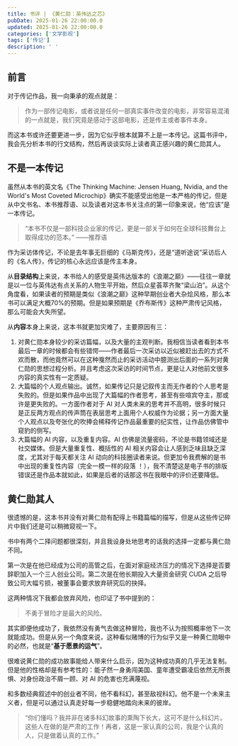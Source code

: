 ```yaml
---
title: 书评 | 《黄仁勋：英伟达之芯》
pubDate: 2025-01-26 22:00:00.0
updated: 2025-01-26 22:00:00.0
categories: ['文学影视']
tags: ['传记']
description: ' '
---
```


## 前言

对于传记作品，我一向秉承的观点就是：

> 作为一部传记电影，或者说是任何一部真实事件改变的电影，非常容易混淆的一点就是，我们究竟是感动于这部电影，还是传主或者事件本身。

而这本书或许还要更进一步，因为它似乎根本就算不上是一本传记。这篇书评中，我会先分析本书的行文结构，然后再谈谈实际上读者真正感兴趣的黄仁勋其人。

## 不是一本传记

虽然从本书的英文名《The Thinking Machine: Jensen Huang, Nvidia, and the World's Most Coveted Microchip》确实不能感受出他是一本严格的传记，但是从中文书名、本书推荐语、以及读者对这本书关注点的第一印象来说，他“应该”是一本传记。

> “本书不仅是一部科技企业家的传记，更是一部关于如何在全球科技舞台上取得成功的范本。” ——推荐语

作为采访体传记，不论是去年事无巨细的《马斯克传》，还是“道听途说”采访后人的《名人传》，传记的核心永远应该是传主本身。

 从**目录结构**上来说，本书给人的感受是英伟达版本的《浪潮之巅》——往往一章就是以一位与英伟达有点关系的人物生平开始，然后众星荟萃齐聚“梁山泊”。从这个角度看，如果读者的预期是类似《浪潮之巅》这种早期创业者大杂烩风格，那么本书可以满足大概70%的预期。但是如果预期是《乔布斯传》这种严肃传记风格，那么可能会大失所望。

从**内容**本身上来说，这本书就更加灾难了，主要原因有三：

1. 对黄仁勋本身较少的采访篇幅，以及大量的主观判断。我相信当读者看到本书最后一章的时候都会有些错愕——作者最后一次采访以近似被赶出去的方式不欢而散，而他竟然可以在这种戛然而止的采访活动中臆测出后面的一系列对黄仁勋的思想过程分析。并且考虑这次采访的时间节点，更是让人对他前文很多内容的真实性有一定质疑。
2. 大篇幅的个人观点输出。诚然，如果传记只是记叙传主而无作者的个人思考是失败的。但是如果作品中出现了大篇幅的作者思考，甚至有些喧宾夺主，那或许是更失败的。一方面作者对于 AI 对人类未来的思考并不高明，很多时候只是正反两方观点的传声筒在表层思考上面用个人权威作为论据；另一方面大量个人观点以及夸张化的吹捧会稀释传记作品最重要的纪实性，让作品仿佛管中窥豹的侧写。
3. 大篇幅的 AI 内容，以及重复内容。AI 仿佛是流量密码，不论是书籍领域还是社交媒体。但是大量重复性、概括性的 AI 相关内容会让人感到乏味且缺乏深度，尤其对于每天都关注 AI 动向的科技圈读者来说。但更加令我费解的是书中出现的重复性内容（完全一模一样的段落 ！），我不清楚这是电子书的排版错误还是作品本就如此，如果是后者的话那这书在我眼中的评价还要降低。

## 黄仁勋其人

很遗憾的是，这本书并没有对黄仁勋有配得上书籍篇幅的描写，但是从这些传记碎片中我们还是可以稍微窥视一下。

书中有两个二择问题都很深刻，并且我设身处地思考的话我的选择一定都与黄仁勋不同。

第一次是在他已经成为公司的高管之后，在面对家庭经济压力的情况下选择是否要辞职加入一个三人创业公司。第二次是在他长期投入大量资金研究 CUDA 之后导致公司大幅亏损，被董事会要求放弃研究后的抉择。

这两种情况下我都会放弃风险，也印证了书中提到的：

> 不勇于冒险才是最大的风险。

其实即便他成功了，我依然没有勇气去做这种冒险，我也不认为按照概率他下一次就能成功。但是从另一个角度来说，这种看似赌博的行为似乎又是一种黄仁勋眼中的必然，也就是“**基于愿景的运气**”。

很难说黄仁勋的成功故事能给人带来什么启示，因为这种成功真的几乎无法复制。但是他的性格却是有参考性的：能孑然一身勇闯美国、童年遭受霸凌后依然无所畏惧、对身份政治不屑一顾、对 AI 的危害也充满蔑视。

和多数经典叙述中的创业者不同，他不看科幻，甚至敌视科幻。他不是一个未来主义者，但是可以通过认真走好每一步稳健地踏向未来的彼岸。

> “你们懂吗？我并非在诸多科幻故事的熏陶下长大，这可不是什么科幻片。这些人在做的是严肃的工作！再者，这是一家认真的公司，我是个认真的人，只是做着认真的工作。”
